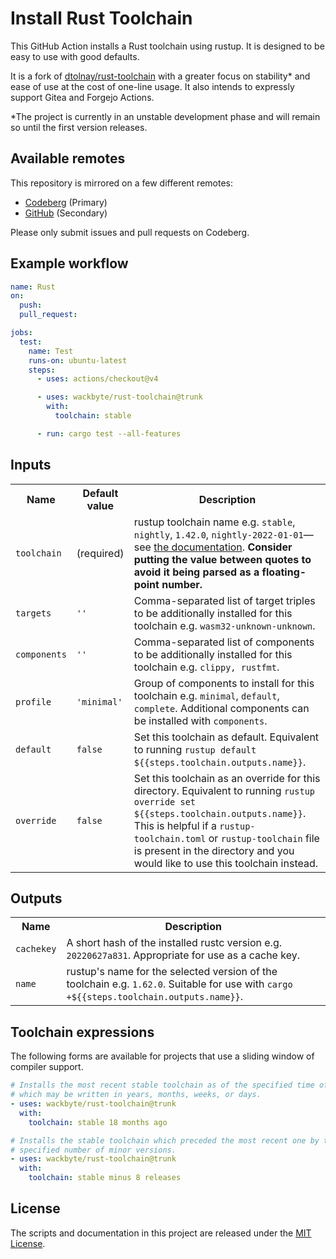 # Install Rust Toolchain

This GitHub Action installs a Rust toolchain using rustup. It is designed to be
easy to use with good defaults.

It is a fork of [dtolnay/rust-toolchain] with a greater focus on stability\* and
ease of use at the cost of one-line usage. It also intends to expressly support
Gitea and Forgejo Actions.

\*The project is currently in an unstable development phase and will remain so
until the first version releases.

[dtolnay/rust-toolchain]: https://github.com/dtolnay/rust-toolchain

## Available remotes

This repository is mirrored on a few different remotes:

- [Codeberg] (Primary)
- [GitHub] (Secondary)

Please only submit issues and pull requests on Codeberg.

[Codeberg]: https://codeberg.org/wackbyte/rust-toolchain
[GitHub]: https://github.com/wackbyte/rust-toolchain

## Example workflow

```yaml
name: Rust
on:
  push:
  pull_request:

jobs:
  test:
    name: Test
    runs-on: ubuntu-latest
    steps:
      - uses: actions/checkout@v4

      - uses: wackbyte/rust-toolchain@trunk
        with:
          toolchain: stable

      - run: cargo test --all-features
```

## Inputs

<table>
<tr>
  <th>Name</th>
  <th>Default value</th>
  <th>Description</th>
</tr>
<tr>
  <td><code>toolchain</code></td>
  <td>(required)</td>
  <td>rustup toolchain name e.g. <code>stable</code>, <code>nightly</code>, <code>1.42.0</code>, <code>nightly-2022-01-01</code>&mdash;see <a href="https://rust-lang.github.io/rustup/concepts/toolchains.html#toolchain-specification" target="_blank">the documentation</a>. <strong>Consider putting the value between quotes to avoid it being parsed as a floating-point number.</strong></td>
</tr>
<tr>
  <td><code>targets</code></td>
  <td><code>''</code></td>
  <td>Comma-separated list of target triples to be additionally installed for this toolchain e.g. <code>wasm32-unknown-unknown</code>.</td>
</tr>
<tr>
  <td><code>components</code></td>
  <td><code>''</code></td>
  <td>Comma-separated list of components to be additionally installed for this toolchain e.g. <code>clippy, rustfmt</code>.</td>
</tr>
<tr>
  <td><code>profile</code></td>
  <td><code>'minimal'</code></td>
  <td>Group of components to install for this toolchain e.g. <code>minimal</code>, <code>default</code>, <code>complete</code>. Additional components can be installed with <code>components</code>.</td>
</tr>
<tr>
  <td><code>default</code></td>
  <td><code>false</code></td>
  <td>Set this toolchain as default. Equivalent to running <code>rustup default ${{steps.toolchain.outputs.name}}</code>.</td>
</tr>
<tr>
  <td><code>override</code></td>
  <td><code>false</code></td>
  <td>Set this toolchain as an override for this directory. Equivalent to running <code>rustup override set ${{steps.toolchain.outputs.name}}</code>. This is helpful if a <code>rustup-toolchain.toml</code> or <code>rustup-toolchain</code> file is present in the directory and you would like to use this toolchain instead.</td>
</tr>
</table>

## Outputs

<table>
<tr>
  <th>Name</th>
  <th>Description</th>
</tr>
<tr>
  <td><code>cachekey</code></td>
  <td>A short hash of the installed rustc version e.g. <code>20220627a831</code>. Appropriate for use as a cache key.</td>
</tr>
<tr>
  <td><code>name</code></td>
  <td>rustup's name for the selected version of the toolchain e.g. <code>1.62.0</code>. Suitable for use with <code>cargo +${{steps.toolchain.outputs.name}}</code>.</td>
</tr>
</table>

## Toolchain expressions

The following forms are available for projects that use a sliding window of
compiler support.

```yaml
# Installs the most recent stable toolchain as of the specified time offset,
# which may be written in years, months, weeks, or days.
- uses: wackbyte/rust-toolchain@trunk
  with:
    toolchain: stable 18 months ago
```

```yaml
# Installs the stable toolchain which preceded the most recent one by the
# specified number of minor versions.
- uses: wackbyte/rust-toolchain@trunk
  with:
    toolchain: stable minus 8 releases
```

## License

The scripts and documentation in this project are released under the [MIT
License].

[MIT License]: LICENSE
